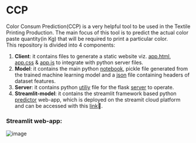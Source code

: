# CCP
Color Consum Prediction(CCP) is a very helpful tool to be used in the Textile Printing Production. The main focus of this tool is to predict the actual color paste quantity(in Kg) that will be required to print a particular color.  
This repository is divided into 4 components:  
1. **Client**: it contains files to generate a static website viz. [app.html](https://github.com/sinchan-s/CCP/blob/main/client/app.html), [app.css](https://github.com/sinchan-s/CCP/blob/main/client/app.css) & [app.js](https://github.com/sinchan-s/CCP/blob/main/client/app.js) to integrate with python server files.
2. **Model**: it contains the main python [notebook](https://github.com/sinchan-s/CCP/blob/main/model/Color-Consum-Prediction.ipynb), pickle file generated from the trained machine learning model and a [json](https://github.com/sinchan-s/CCP/blob/main/model/columns.json) file containing headers of dataset features.
3. **Server**: it contains python [utiliy](https://github.com/sinchan-s/CCP/blob/main/server/util.py) file for the flask [server](https://github.com/sinchan-s/CCP/blob/main/server/server.py) to operate.
4. **Streamlit-model**: it contains the streamlit framework based python [predictor](https://github.com/sinchan-s/CCP/blob/main/streamlit-model/st-color_pred.py) web-app, which is deployed on the streamit cloud platform and can be accessed with this [link](https://sinchan-s-ccp-streamlit-modelst-color-pred-9yqvu3.streamlitapp.com/)🙂.  
   
### Streamlit web-app:
![image](https://user-images.githubusercontent.com/63915540/177386368-553915cb-4aff-474f-ae69-6582bdc14b98.png)
